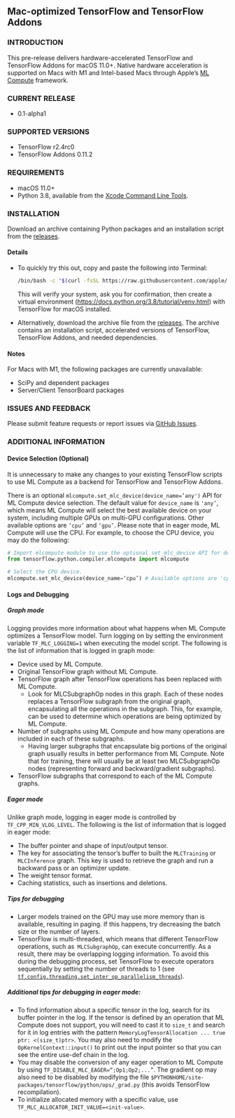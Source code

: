 ## Mac-optimized TensorFlow and TensorFlow Addons

### INTRODUCTION

This pre-release delivers hardware-accelerated TensorFlow and TensorFlow Addons for macOS 11.0+. Native hardware acceleration is supported on Macs with M1 and Intel-based Macs through Apple’s [ML Compute](https://developer.apple.com/documentation/mlcompute) framework.

### CURRENT RELEASE

- 0.1-alpha1

### SUPPORTED VERSIONS

- TensorFlow r2.4rc0
- TensorFlow Addons 0.11.2

### REQUIREMENTS

- macOS 11.0+
- Python 3.8, available from the [Xcode Command Line Tools](https://developer.apple.com/download/more/?=command%20line%20tools).

### INSTALLATION

Download an archive containing Python packages and an installation script from the [releases](https://github.com/apple/tensorflow_macos/releases).

#### Details

- To quickly try this out, copy and paste the following into Terminal:

  ```bash
  /bin/bash -c "$(curl -fsSL https://raw.githubusercontent.com/apple/tensorflow_macos/master/scripts/download_and_install.sh)"
  ```

  This will verify your system, ask you for confirmation, then create a virtual environment (https://docs.python.org/3.8/tutorial/venv.html) with TensorFlow for macOS installed.

- Alternatively, download the archive file from the [releases](https://github.com/apple/tensorflow_macos/releases). The archive contains an installation script, accelerated versions of TensorFlow, TensorFlow Addons, and needed dependencies.

#### Notes

For Macs with M1, the following packages are currently unavailable:

- SciPy and dependent packages
- Server/Client TensorBoard packages

### ISSUES AND FEEDBACK

Please submit feature requests or report issues via [GitHub Issues](https://github.com/apple/tensorflow_macos/issues).

### ADDITIONAL INFORMATION

#### Device Selection (Optional)

It is unnecessary to make any changes to your existing TensorFlow scripts to use ML Compute as a backend for TensorFlow and TensorFlow Addons.

There is an optional `mlcompute.set_mlc_device(device_name=’any')` API for ML Compute device selection. The default value for `device_name` is `'any’`, which means ML Compute will select the best available device on your system, including multiple GPUs on multi-GPU configurations. Other available options are `‘cpu’` and `‘gpu’`. Please note that in eager mode, ML Compute will use the CPU. For example, to choose the CPU device, you may do the following:

  ```python
  # Import mlcompute module to use the optional set_mlc_device API for device selection with ML Compute.
  from tensorflow.python.compiler.mlcompute import mlcompute

  # Select the CPU device.
  mlcompute.set_mlc_device(device_name=‘cpu’) # Available options are 'cpu', 'gpu', and ‘any'.
  ```


#### Logs and Debugging

##### Graph mode

Logging provides more information about what happens when ML Compute optimizes a TensorFlow model. Turn logging on by setting the environment variable `TF_MLC_LOGGING=1` when executing the model script. The following is the list of information that is logged in graph mode:

- Device used by ML Compute.
- Original TensorFlow graph without ML Compute.
- TensorFlow graph after TensorFlow operations has been replaced with ML Compute.
    - Look for MLCSubgraphOp nodes in this graph. Each of these nodes replaces a TensorFlow subgraph from the original graph, encapsulating all the operations in the subgraph. This, for example, can be used to determine which operations are being optimized by ML Compute.
- Number of subgraphs using ML Compute and how many operations are included in each of these subgraphs.
    - Having larger subgraphs that encapsulate big portions of the original graph usually results in better performance from ML Compute. Note that for training, there will usually be at least two MLCSubgraphOp nodes (representing forward and backward/gradient subgraphs).
- TensorFlow subgraphs that correspond to each of the ML Compute graphs.

##### Eager mode

Unlike graph mode, logging in eager mode is controlled by `TF_CPP_MIN_VLOG_LEVEL`. The following is the list of information that is logged in eager mode:

- The buffer pointer and shape of input/output tensor.
- The key for associating the tensor’s buffer to built the `MLCTraining` or `MLCInference` graph. This key is used to retrieve the graph and run a backward pass or an optimizer update.
- The weight tensor format.
- Caching statistics, such as insertions and deletions.

##### Tips for debugging

- Larger models trained on the GPU may use more memory than is available, resulting in paging.  If this happens, try decreasing the batch size or the number of layers.
- TensorFlow is multi-threaded, which means that different TensorFlow operations, such as` MLCSubgraphOp`, can execute concurrently. As a result, there may be overlapping logging information. To avoid this during the debugging process, set TensorFlow to execute operators sequentially by setting the number of threads to 1 (see [`tf.config.threading.set_inter_op_parallelism_threads`](https://www.tensorflow.org/api_docs/python/tf/config/threading/set_inter_op_parallelism_threads)).

##### Additional tips for debugging in eager mode:

- To find information about a specific tensor in the log, search for its buffer pointer in the log. If the tensor is defined by an operation that ML Compute does not support, you will need to cast it to `size_t` and search for it in log entries with the pattern `MemoryLogTensorAllocation ... true ptr: <(size_t)ptr>`.  You may also need to modify the `OpKernelContext::input()` to print out the input pointer so that you can see the entire use-def chain in the log.
- You may disable the conversion of any eager operation to ML Compute by using `TF_DISABLE_MLC_EAGER=“;Op1;Op2;...”`. The gradient op may also need to be disabled by modifying the file `$PYTHONHOME/site-packages/tensorflow/python/ops/_grad.py` (this avoids TensorFlow recompilation).
- To initialize allocated memory with a specific value, use `TF_MLC_ALLOCATOR_INIT_VALUE=<init-value>`.
